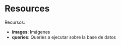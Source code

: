 # Resources
Recursos:
* **images**: Imágenes
* **queries**: Queries a ejecutar sobre la base de datos